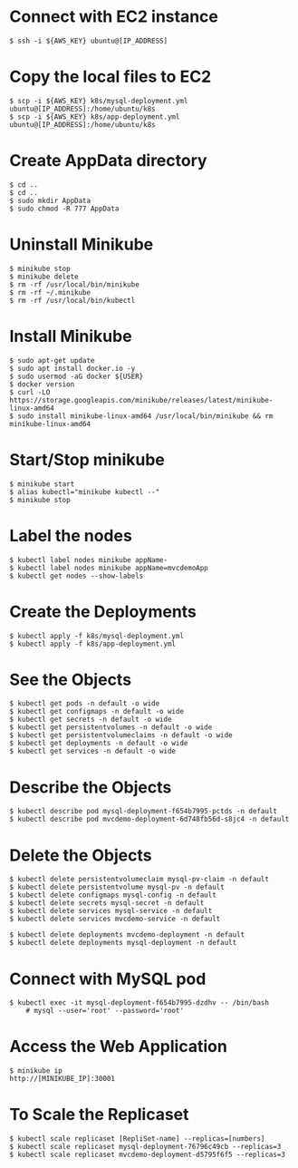 # Connect with EC2 instance

    $ ssh -i ${AWS_KEY} ubuntu@[IP_ADDRESS]

# Copy the local files to EC2

    $ scp -i ${AWS_KEY} k8s/mysql-deployment.yml ubuntu@[IP_ADDRESS]:/home/ubuntu/k8s
    $ scp -i ${AWS_KEY} k8s/app-deployment.yml ubuntu@[IP_ADDRESS]:/home/ubuntu/k8s

# Create AppData directory

    $ cd ..
    $ cd ..
    $ sudo mkdir AppData
    $ sudo chmod -R 777 AppData

# Uninstall Minikube

    $ minikube stop
    $ minikube delete 
    $ rm -rf /usr/local/bin/minikube
    $ rm -rf ~/.minikube
    $ rm -rf /usr/local/bin/kubectl

# Install Minikube

    $ sudo apt-get update
    $ sudo apt install docker.io -y
    $ sudo usermod -aG docker ${USER}
    $ docker version
    $ curl -LO https://storage.googleapis.com/minikube/releases/latest/minikube-linux-amd64
    $ sudo install minikube-linux-amd64 /usr/local/bin/minikube && rm minikube-linux-amd64

# Start/Stop minikube

    $ minikube start
    $ alias kubectl="minikube kubectl --"
    $ minikube stop

# Label the nodes

    $ kubectl label nodes minikube appName-
    $ kubectl label nodes minikube appName=mvcdemoApp
    $ kubectl get nodes --show-labels

# Create the Deployments

    $ kubectl apply -f k8s/mysql-deployment.yml
    $ kubectl apply -f k8s/app-deployment.yml

# See the Objects

    $ kubectl get pods -n default -o wide
    $ kubectl get configmaps -n default -o wide
    $ kubectl get secrets -n default -o wide
    $ kubectl get persistentvolumes -n default -o wide
    $ kubectl get persistentvolumeclaims -n default -o wide
    $ kubectl get deployments -n default -o wide
    $ kubectl get services -n default -o wide

# Describe the Objects

    $ kubectl describe pod mysql-deployment-f654b7995-pctds -n default
    $ kubectl describe pod mvcdemo-deployment-6d748fb56d-s8jc4 -n default

# Delete the Objects
    
    $ kubectl delete persistentvolumeclaim mysql-pv-claim -n default
    $ kubectl delete persistentvolume mysql-pv -n default
    $ kubectl delete configmaps mysql-config -n default
    $ kubectl delete secrets mysql-secret -n default
    $ kubectl delete services mysql-service -n default
    $ kubectl delete services mvcdemo-service -n default

    $ kubectl delete deployments mvcdemo-deployment -n default
    $ kubectl delete deployments mysql-deployment -n default
    
# Connect with MySQL pod

    $ kubectl exec -it mysql-deployment-f654b7995-dzdhv -- /bin/bash
        # mysql --user='root' --password='root'

# Access the Web Application
    $ minikube ip
    http://[MINIKUBE_IP]:30001

# To Scale the Replicaset 

    $ kubectl scale replicaset [RepliSet-name] --replicas=[numbers]
    $ kubectl scale replicaset mysql-deployment-76796c49cb --replicas=3
    $ kubectl scale replicaset mvcdemo-deployment-d5795f6f5 --replicas=3